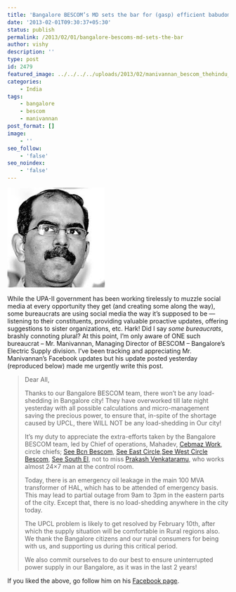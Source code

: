 ```yaml
---
title: 'Bangalore BESCOM’s MD sets the bar for (gasp) efficient babudom'
date: '2013-02-01T09:30:37+05:30'
status: publish
permalink: /2013/02/01/bangalore-bescoms-md-sets-the-bar
author: vishy
description: ''
type: post
id: 2479
featured_image: ../../../../uploads/2013/02/manivannan_bescom_thehindu_com.jpeg
categories: 
    - India
tags:
    - bangalore
    - bescom
    - manivannan
post_format: []
image:
    - ''
seo_follow:
    - 'false'
seo_noindex:
    - 'false'
---
```

![Mr. P. Manivannan (BESCOM MD) - Pic courtesy thehindu.com](../../../../uploads/2013/02/manivannan_bescom_thehindu_com.jpeg)

While the UPA-II government has been working tirelessly to muzzle social media at every opportunity they get (and creating some along the way), some bureaucrats are using social media the way it’s supposed to be — listening to their constituents, providing valuable proactive updates, offering suggestions to sister organizations, etc. Hark! Did I say *some bureaucrats*, brashly connoting plural? At this point, I’m only aware of ONE such bureaucrat – Mr. Manivannan, Managing Director of BESCOM – Bangalore’s Electric Supply division. I’ve been tracking and appreciating Mr. Manivannan’s Facebook updates but his update posted yesterday (reproduced below) made me urgently write this post.

> Dear All,
> 
> Thanks to our Bangalore BESCOM team, there won’t be any load-shedding in Bangalore city! They have overworked till late night yesterday with all possible calculations and micro-management saving the precious power, to ensure that, in-spite of the shortage caused by UPCL, there WILL NOT be any load-shedding in Our city!
> 
> It’s my duty to appreciate the extra-efforts taken by the Bangalore BESCOM team, led by Chief of operations, Mahadev, [Cebmaz Work](https://www.facebook.com/cebmaz.work?group_id=0), circle chiefs; [See Bcn Bescom](https://www.facebook.com/seebcn.bescom?group_id=0), [See East Circle](https://www.facebook.com/see.e.circle?group_id=0),[See West Circle Bescom](https://www.facebook.com/seewestcircle.bescom?group_id=0), [See South El](https://www.facebook.com/see.s.el?group_id=0), not to miss [Prakash Venkataramu](https://www.facebook.com/prakash.venkataramu.1?group_id=0), who works almost 24×7 man at the control room.
> 
> Today, there is an emergency oil leakage in the main 100 MVA transformer of HAL, which has to be attended of emergency basis. This may lead to partial outage from 9am to 3pm in the eastern parts of the city. Except that, there is no load-shedding anywhere in the city today.
> 
> The UPCL problem is likely to get resolved by February 10th, after which the supply situation will be comfortable in Rural regions also.  
> We thank the Bangalore citizens and our rural consumers for being with us, and supporting us during this critical period.
> 
> We also commit ourselves to do our best to ensure uninterrupted power supply in our Bangalore, as it was in the last 2 years!

If you liked the above, go follow him on his [Facebook page](https://www.facebook.com/md.bescom/posts/319143571539825).
